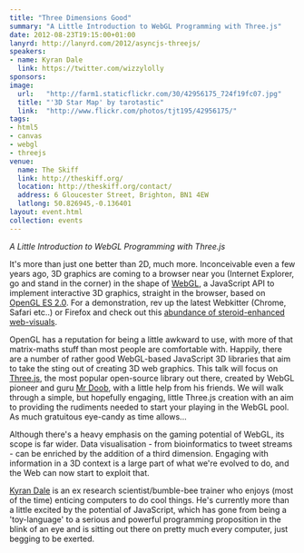 ```yaml
---
title: "Three Dimensions Good"
summary: "A Little Introduction to WebGL Programming with Three.js"
date: 2012-08-23T19:15:00+01:00
lanyrd: http://lanyrd.com/2012/asyncjs-threejs/
speakers:
- name: Kyran Dale
  link: https://twitter.com/wizzylolly
sponsors:
image:
  url:   "http://farm1.staticflickr.com/30/42956175_724f19fc07.jpg"
  title: "'3D Star Map' by tarotastic"
  link:  "http://www.flickr.com/photos/tjt195/42956175/"
tags:
- html5
- canvas
- webgl
- threejs
venue:
  name: The Skiff
  link: http://theskiff.org/
  location: http://theskiff.org/contact/
  address: 6 Gloucester Street, Brighton, BN1 4EW
  latlong: 50.826945,-0.136401
layout: event.html
collection: events
---
```


_A Little Introduction to WebGL Programming with Three.js_

It's more than just one better than 2D, much more. Inconceivable even a few years ago, 3D graphics are coming to a browser near you (Internet Explorer, go and stand in the corner) in the shape of [WebGL][#webgl-about], a JavaScript API to implement interactive 3D graphics, straight in the browser, based on [OpenGL ES 2.0][#opengl-es]. For a demonstration, rev up the latest Webkitter (Chrome, Safari etc..) or Firefox and check out this [abundance of steroid-enhanced web-visuals][#3js-demos].

OpenGL has a reputation for being a little awkward to use, with more of that matrix-maths stuff than most people are comfortable with. Happily, there are  a number of rather good WebGL-based JavaScript 3D libraries that aim to take the sting out of creating 3D web graphics. This talk will focus on [Three.js][#3js-repo], the most popular open-source library out there, created by WebGL pioneer and guru [Mr Doob][#mrdoob], with a little help from his friends. We will walk through a simple, but hopefully engaging, little Three.js creation with an aim to providing the rudiments needed to start your playing in the WebGL pool. As much gratuitous eye-candy as time allows...

Although there's a heavy emphasis on the gaming potential of WebGL, its scope is far wider. Data visualisation - from bioinformatics to tweet streams - can be enriched by the addition of a third dimension. Engaging with information in a 3D context is a large part of what we're evolved to do, and the Web can now start to exploit that. 

[Kyran Dale](https://twitter.com/wizzylolly) is an ex research scientist/bumble-bee trainer who enjoys (most of the time) enticing computers to do cool things. He's currently more than a little excited by the potential of JavaScript, which has gone from being a 'toy-language' to a serious and powerful programming proposition in the blink of an eye and is sitting out there on pretty much every computer, just begging to be exerted.

[#webgl-about]: http://dev.opera.com/articles/view/an-introduction-to-webgl/
[#opengl-es]: https://en.wikipedia.org/wiki/OpenGL_ES
[#3js-demos]: http://mrdoob.github.com/three.js/
[#3js-repo]: https://github.com/mrdoob/three.js/
[#mrdoob]: http://mrdoob.com
